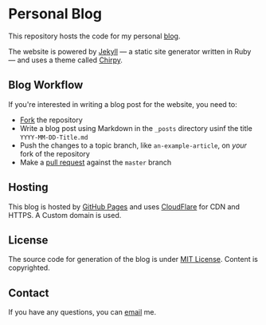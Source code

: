# Personal Blog

This repository hosts the code for my personal [blog](https://shahayush.com).

The website is powered by [Jekyll](https://jekyllrb.com/) — a static site generator written in Ruby — and uses a theme called [Chirpy](https://github.com/cotes2020/jekyll-theme-chirpy).

## Blog Workflow

If you're interested in writing a blog post for the website, you need to:

- [Fork](https://github.com/ayushkumarshah/ayushkumarshah.github.io/fork) the repository
- Write a blog post using Markdown in the `_posts` directory usinf the title `YYYY-MM-DD-Title.md`
- Push the changes to a topic branch, like `an-example-article`, on *your* fork of the repository
- Make a [pull request](https://help.github.com/articles/using-pull-requests/) against the `master` branch

## Hosting

This blog is hosted by [GitHub Pages](https://pages.github.com/) and uses [CloudFlare](https://www.cloudflare.com) for CDN and HTTPS. A Custom domain is used.

## License

The source code for generation of the blog is under [MIT License](https://github.com/ayushkumarshah/ayushkumarshah.github.io/blob/master/LICENSE.md). Content is copyrighted.

## Contact

If you have any questions, you can [email](mailto:ayush.kumar.shah@gmail.com) me.

